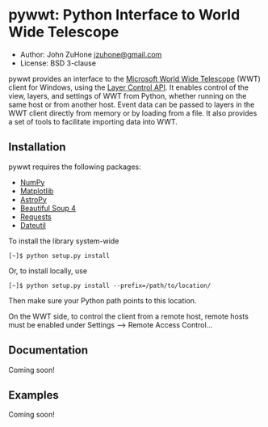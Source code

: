 pywwt: Python Interface to World Wide Telescope
================================================

- Author: John ZuHone <jzuhone@gmail.com>
- License: BSD 3-clause

pywwt provides an interface to the
[Microsoft World Wide Telescope](http://www.worldwidetelescope.org)
(WWT) client for Windows, using the
[Layer Control API](http://www.worldwidetelescope.org/Developers/?LayerControlAPI).
It enables control of the view, layers, and settings of WWT from Python, whether
running on the same host or from another host. Event data can be passed to
layers in the WWT client directly from memory or by loading from a file. It also
provides a set of tools to facilitate importing data into WWT.

Installation
------------

pywwt requires the following packages:

- [NumPy](http://www.numpy.org)
- [Matplotlib](http://matplotlib.org)
- [AstroPy](http://www.astropy.org)
- [Beautiful Soup 4](http://www.crummy.com/software/BeautifulSoup)
- [Requests](http://docs.python-requests.org/en/latest/)
- [Dateutil](http://labix.org/python-dateutil)

To install the library system-wide

    [~]$ python setup.py install

Or, to install locally, use

    [~]$ python setup.py install --prefix=/path/to/location/

Then make sure your Python path points to this location.

On the WWT side, to control the client from a remote host, remote
hosts must be enabled under Settings --> Remote Access Control...

Documentation
-------------

Coming soon!


Examples
--------

Coming soon!